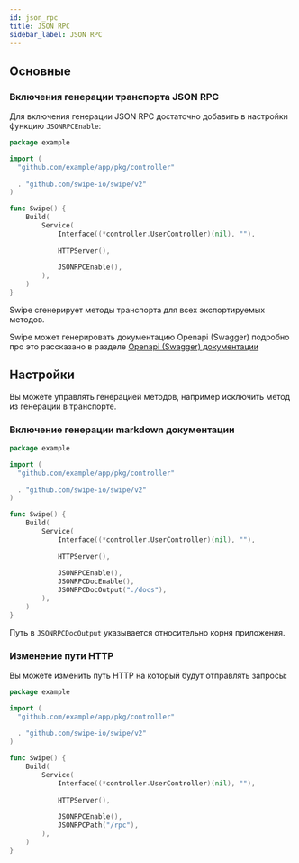 ```yaml
---
id: json_rpc
title: JSON RPC
sidebar_label: JSON RPC
---
```


## Основные

### Включения генерации транспорта JSON RPC

Для включения генерации JSON RPC достаточно добавить в настройки функцию `JSONRPCEnable`:

```go
package example

import (
  "github.com/example/app/pkg/controller"
  
  . "github.com/swipe-io/swipe/v2"
)

func Swipe() {
    Build(
        Service(
            Interface((*controller.UserController)(nil), ""),
            
            HTTPServer(),
            
            JSONRPCEnable(),			
        ),
    )
}
```

Swipe сгенерирует методы транспорта для всех экспортируемых методов.

Swipe может генерировать документацию Openapi (Swagger) подробно 
про это рассказано в разделе [Openapi (Swagger) документации](docs/openapi)

## Настройки

Вы можете управлять генерацией методов, например исключить метод из генерации в транспорте.

### Включение генерации markdown документации

```go
package example

import (
  "github.com/example/app/pkg/controller"
  
  . "github.com/swipe-io/swipe/v2"
)

func Swipe() {
    Build(
        Service(
            Interface((*controller.UserController)(nil), ""),
            
            HTTPServer(),
            
            JSONRPCEnable(),
            JSONRPCDocEnable(),
            JSONRPCDocOutput("./docs"),			
        ),
    )
}
```

Путь в `JSONRPCDocOutput` указывается относительно корня приложения.

### Изменение пути HTTP

Вы можете изменить путь HTTP на который будут отправлять запросы:

```go
package example

import (
  "github.com/example/app/pkg/controller"
  
  . "github.com/swipe-io/swipe/v2"
)

func Swipe() {
    Build(
        Service(
            Interface((*controller.UserController)(nil), ""),
            
            HTTPServer(),
            
            JSONRPCEnable(),
            JSONRPCPath("/rpc"),           			
        ),
    )
}
```
